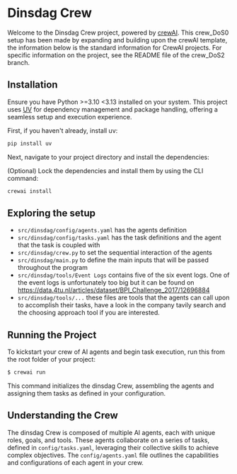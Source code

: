 # Dinsdag Crew

Welcome to the Dinsdag Crew project, powered by [crewAI](https://crewai.com). 
This crew_DoS0 setup has been made by expanding and building upon the crewAI template, the information below is the standard information for CrewAI projects. For specific information on the project, see the README file of the crew_DoS2 branch.

## Installation

Ensure you have Python >=3.10 <3.13 installed on your system. This project uses [UV](https://docs.astral.sh/uv/) for dependency management and package handling, offering a seamless setup and execution experience.

First, if you haven't already, install uv:

```bash
pip install uv
```

Next, navigate to your project directory and install the dependencies:

(Optional) Lock the dependencies and install them by using the CLI command:
```bash
crewai install
```
## Exploring the setup

- `src/dinsdag/config/agents.yaml` has the agents definition
- `src/dinsdag/config/tasks.yaml` has the task definitions and the agent that the task is coupled with
- `src/dinsdag/crew.py` to set the sequential interaction of the agents
- `src/dinsdag/main.py` to define the main inputs that will be passed throughout the program
- `src/dinsdag/tools/Event Logs` contains five of the six event logs. One of the event logs is unfortunately too big but it can be found on https://data.4tu.nl/articles/dataset/BPI_Challenge_2017/12696884
- `src/dinsdag/tools/...` these files are tools that the agents can call upon to accomplish their tasks, have a look in the company tavily search and the choosing approach tool if you are interested. 

## Running the Project

To kickstart your crew of AI agents and begin task execution, run this from the root folder of your project:

```bash
$ crewai run
```

This command initializes the dinsdag Crew, assembling the agents and assigning them tasks as defined in your configuration.

## Understanding the Crew

The dinsdag Crew is composed of multiple AI agents, each with unique roles, goals, and tools. These agents collaborate on a series of tasks, defined in `config/tasks.yaml`, leveraging their collective skills to achieve complex objectives. The `config/agents.yaml` file outlines the capabilities and configurations of each agent in your crew.

